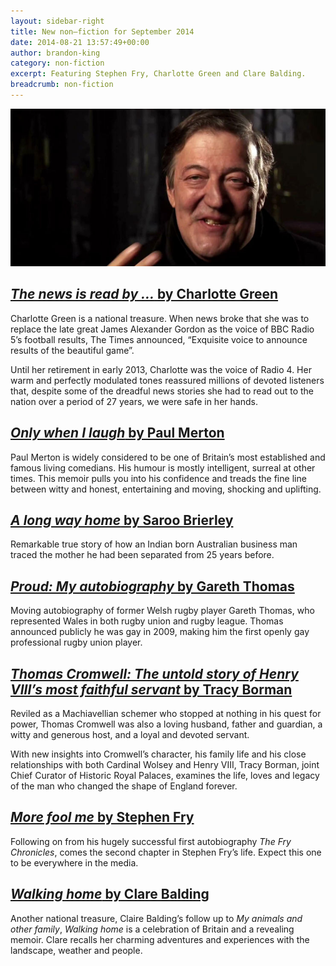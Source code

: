 ```yaml
---
layout: sidebar-right
title: New non–fiction for September 2014
date: 2014-08-21 13:57:49+00:00
author: brandon-king
category: non-fiction
excerpt: Featuring Stephen Fry, Charlotte Green and Clare Balding.
breadcrumb: non-fiction
---
```

![Stephen Fry](/images/featured/featured-stephen-fry.jpg)

## [<cite>The news is read by &hellip;</cite> by Charlotte Green](https://suffolk.spydus.co.uk/cgi-bin/spydus.exe/ENQ/OPAC/BIBENQ/55712356?QRY=CTIBIB%3C%20IRN%2840361443%29&QRYTEXT=The%20news%20is%20read%20by)

Charlotte Green is a national treasure. When news broke that she was to replace the late great James Alexander Gordon as the voice of BBC Radio 5&#8217;s football results, The Times announced, &#8220;Exquisite voice to announce results of the beautiful game&#8221;.

Until her retirement in early 2013, Charlotte was the voice of Radio 4. Her warm and perfectly modulated tones reassured millions of devoted listeners that, despite some of the dreadful news stories she had to read out to the nation over a period of 27 years, we were safe in her hands.

## [<cite>Only when I laugh</cite> by Paul Merton](https://suffolk.spydus.co.uk/cgi-bin/spydus.exe/ENQ/OPAC/BIBENQ/55712944?QRY=CTIBIB%3C%20IRN%2831447915%29&QRYTEXT=Long%20%26%20Short%20of%20It%20My%20Autobiography)

Paul Merton is widely considered to be one of Britain&#8217;s most established and famous living comedians. His humour is mostly intelligent, surreal at other times. This memoir pulls you into his confidence and treads the fine line between witty and honest, entertaining and moving, shocking and uplifting.

## [<cite>A long way home</cite> by Saroo Brierley](https://suffolk.spydus.co.uk/cgi-bin/spydus.exe/ENQ/OPAC/BIBENQ/55713508?QRY=CTIBIB%3C%20IRN%28447223%29&QRYTEXT=A%20long%20way%20home)

Remarkable true story of how an Indian born Australian business man traced the mother he had been separated from 25 years before.

## [<cite>Proud: My autobiography</cite> by Gareth Thomas](https://suffolk.spydus.co.uk/cgi-bin/spydus.exe/ENQ/OPAC/BIBENQ/55714002?QRY=CTIBIB%3C%20IRN%2840361926%29&QRYTEXT=Proud%20%3A%20my%20autobiography)

Moving autobiography of former Welsh rugby player Gareth Thomas, who represented Wales in both rugby union and rugby league. Thomas announced publicly he was gay in 2009, making him the first openly gay professional rugby union player.

## [<cite>Thomas Cromwell: The untold story of Henry VIII&#8217;s most faithful servant</cite> by Tracy Borman](https://suffolk.spydus.co.uk/cgi-bin/spydus.exe/ENQ/OPAC/BIBENQ/55714851?QRY=CTIBIB%3C%20IRN%2840611447%29&QRYTEXT=Thomas%20Cromwell%20%3A%20the%20untold%20story%20of%20Henry%20VIII%27s%20mo)

Reviled as a Machiavellian schemer who stopped at nothing in his quest for power, Thomas Cromwell was also a loving husband, father and guardian, a witty and generous host, and a loyal and devoted servant.

With new insights into Cromwell&#8217;s character, his family life and his close relationships with both Cardinal Wolsey and Henry VIII, Tracy Borman, joint Chief Curator of Historic Royal Palaces, examines the life, loves and legacy of the man who changed the shape of England forever.

## [<cite>More fool me</cite> by Stephen Fry](https://suffolk.spydus.co.uk/cgi-bin/spydus.exe/ENQ/OPAC/BIBENQ/55715286?QRY=CTIBIB%3C%20IRN%2841681296%29&QRYTEXT=More%20fool%20me)

Following on from his hugely successful first autobiography <cite>The Fry Chronicles</cite>, comes the second chapter in Stephen Fry&#8217;s life. Expect this one to be everywhere in the media.

## [<cite>Walking home</cite> by Clare Balding](https://suffolk.spydus.co.uk/cgi-bin/spydus.exe/ENQ/OPAC/BIBENQ/55715922?QRY=CTIBIB%3C%20IRN%2839947085%29&QRYTEXT=Walking%20home%20%3A%20a%20very%20British%20adventure)

Another national treasure, Claire Balding’s follow up to <cite>My animals and other family</cite>, <cite>Walking home</cite> is a celebration of Britain and a revealing memoir. Clare recalls her charming adventures and experiences with the landscape, weather and people.
